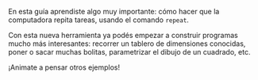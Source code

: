 En esta guía aprendiste algo muy importante: cómo hacer que la computadora repita tareas, usando el comando `repeat`.

Con esta nueva herramienta ya podés empezar a construir programas mucho más interesantes: recorrer un tablero de dimensiones conocidas, poner o sacar muchas bolitas, parametrizar el dibujo de un cuadrado, etc.

¡Animate a pensar otros ejemplos!